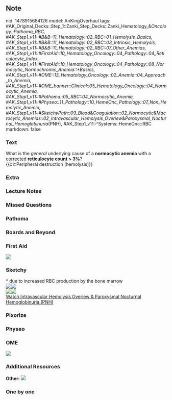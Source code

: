 ## Note
nid: 1478915684126
model: AnKingOverhaul
tags: #AK_Original_Decks::Step_1::Zanki_Step_Decks::Zanki_Hematology_&_Oncology::Pathoma_RBC, #AK_Step1_v11::#B&B::11_Hematology::02_RBC::01_Hemolysis_Basics, #AK_Step1_v11::#B&B::11_Hematology::02_RBC::03_Intrinsic_Hemolysis, #AK_Step1_v11::#B&B::11_Hematology::02_RBC::07_Other_Anemias, #AK_Step1_v11::#FirstAid::10_Hematology_Oncology::04_Pathology::04_Reticulocyte_Index, #AK_Step1_v11::#FirstAid::10_Hematology_Oncology::04_Pathology::08_Normocytic_Normochromic_Anemia::*Basics, #AK_Step1_v11::#OME::13_Hematology_Oncology::02_Anemia::04_Approach_to_Anemia, #AK_Step1_v11::#OME_banner::Clinical::05_Hematology_Oncology::04_Normocytic_Anemia, #AK_Step1_v11::#Pathoma::05_RBC::04_Normocytic_Anemia, #AK_Step1_v11::#Physeo::11_Pathology::10_HemeOnc_Pathology::07_Non_Hemolytic_Anemia, #AK_Step1_v11::#SketchyPath::09_Blood_&_Coagulation::02_Normocytic_&_Macrocytic_Anemias::02_Intravascular_Hemolysis_Overiew_&_Paroxysmal_Nocturnal_Hemoglobinuria_(PNH), #AK_Step1_v11::^Systems::HemeOnc::RBC
markdown: false

### Text
<div>
  What is the <i>general</i> underlying cause of a <b>normocytic
  anemia</b> with a <u>corrected</u> <b>reticulocyte count >
  3%</b>?
</div>
<div>
  {{c1::Peripheral destruction (hemolysis)}}
</div>

### Extra


### Lecture Notes


### Missed Questions


### Pathoma


### Boards and Beyond


### First Aid
<img src="tmpcNiUFk.png">

### Sketchy
<div>
  * due to increased RBC production by the bone marrow
</div>
<div><img src=
"Screen%20Shot%202020-02-11%20at%2011.12.39%20AM.JPG"><img src=
"Screen%20Shot%202020-02-11%20at%2011.12.31%20AM.JPG"></div>
<div><img src=
"Zoverall%20picture%20(68)_1566160514431.JPG"><img src=
"Zoverall%20picture%20(69).JPG"></div><a href=
"https://dashboard.sketchy.com/study/medical/courses/medical-pathophysiology/units/medical-pathophysiology-blood-coagulation/videos/medical-pathophysiology-blood-and-coagulation-normocytic-and-macrocytic-anemias-intravascular-hemolysis-overiew-and-paroxysmal-nocturnal-hemoglobinuria-pnh?utm_source=anki&utm_medium=partnership&utm_campaign=february_update&utm_content=medical">Watch
Intravascular Hemolysis Overiew & Paroxysmal Nocturnal
Hemoglobinuria (PNH)</a>

### Pixorize


### Physeo


### OME
<div class="ome-widget">
  <a href=
  "https://onlinemeded.org/spa/hematology-oncology/normocytic-anemia/acquire?ref=anki">
  <img src="_OME_AnkiFlashcards_Lesson_1.png"></a>
</div>

### Additional Resources
<b>Other:</b> <img src="tmpCZ4FXy.png">

### One by one

